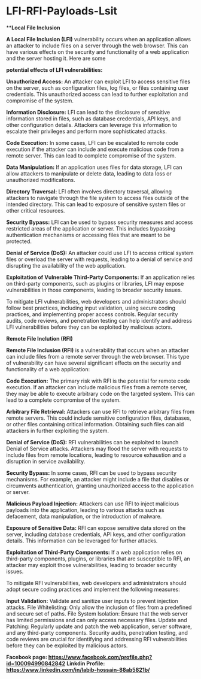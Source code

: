 # LFI-RFI-Payloads-Lsit
****Local File Inclusion**

**A Local File Inclusion (LFI)** vulnerability occurs when an application allows an attacker to include files on a server through the web browser. This can have various effects on the security and functionality of a web application and the server hosting it. Here are some 

**potential effects of LFI vulnerabilities:**

**Unauthorized Access:** An attacker can exploit LFI to access sensitive files on the server, such as configuration files, log files, or files containing user credentials. This unauthorized access can lead to further exploitation and compromise of the system.

**Information Disclosure:** LFI can lead to the disclosure of sensitive information stored in files, such as database credentials, API keys, and other configuration details. Attackers can leverage this information to escalate their privileges and perform more sophisticated attacks.

**Code Execution:** In some cases, LFI can be escalated to remote code execution if the attacker can include and execute malicious code from a remote server. This can lead to complete compromise of the system.

**Data Manipulation:** If an application uses files for data storage, LFI can allow attackers to manipulate or delete data, leading to data loss or unauthorized modifications.

**Directory Traversal:** LFI often involves directory traversal, allowing attackers to navigate through the file system to access files outside of the intended directory. This can lead to exposure of sensitive system files or other critical resources.

**Security Bypass:** LFI can be used to bypass security measures and access restricted areas of the application or server. This includes bypassing authentication mechanisms or accessing files that are meant to be protected.

**Denial of Service (DoS):** An attacker could use LFI to access critical system files or overload the server with requests, leading to a denial of service and disrupting the availability of the web application.

**Exploitation of Vulnerable Third-Party Components:** If an application relies on third-party components, such as plugins or libraries, LFI may expose vulnerabilities in those components, leading to broader security issues.

To mitigate LFI vulnerabilities, web developers and administrators should follow best practices, including input validation, using secure coding practices, and implementing proper access controls. Regular security audits, code reviews, and penetration testing can help identify and address LFI vulnerabilities before they can be exploited by malicious actors.


**Remote File Inclution (RFI)**

**Remote File Inclusion (RFI)** is a vulnerability that occurs when an attacker can include files from a remote server through the web browser. This type of vulnerability can have several significant effects on the security and functionality of a web application:

**Code Execution:** The primary risk with RFI is the potential for remote code execution. If an attacker can include malicious files from a remote server, they may be able to execute arbitrary code on the targeted system. This can lead to a complete compromise of the system.

**Arbitrary File Retrieval:** Attackers can use RFI to retrieve arbitrary files from remote servers. This could include sensitive configuration files, databases, or other files containing critical information. Obtaining such files can aid attackers in further exploiting the system.

**Denial of Service (DoS):** RFI vulnerabilities can be exploited to launch Denial of Service attacks. Attackers may flood the server with requests to include files from remote locations, leading to resource exhaustion and a disruption in service availability.

**Security Bypass:** In some cases, RFI can be used to bypass security mechanisms. For example, an attacker might include a file that disables or circumvents authentication, granting unauthorized access to the application or server.

**Malicious Payload Injection:** Attackers can use RFI to inject malicious payloads into the application, leading to various attacks such as defacement, data manipulation, or the introduction of malware.

**Exposure of Sensitive Data:** RFI can expose sensitive data stored on the server, including database credentials, API keys, and other configuration details. This information can be leveraged for further attacks.

**Exploitation of Third-Party Components:** If a web application relies on third-party components, plugins, or libraries that are susceptible to RFI, an attacker may exploit those vulnerabilities, leading to broader security issues.

To mitigate RFI vulnerabilities, web developers and administrators should adopt secure coding practices and implement the following measures:

**Input Validation:** Validate and sanitize user inputs to prevent injection attacks.
File Whitelisting: Only allow the inclusion of files from a predefined and secure set of paths.
File System Isolation: Ensure that the web server has limited permissions and can only access necessary files.
Update and Patching: Regularly update and patch the web application, server software, and any third-party components.
Security audits, penetration testing, and code reviews are crucial for identifying and addressing RFI vulnerabilities before they can be exploited by malicious actors.
                                           

**Facebook page: https://www.facebook.com/profile.php?id=100094990842842**
**Linkdin Profile: https://www.linkedin.com/in/labib-hossain-88ab5821b/**
